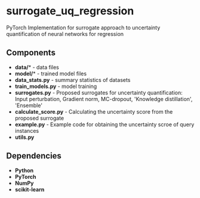 # surrogate_uq_regression
PyTorch Implementation for surrogate approach to uncertainty quantification of neural networks for regression


## Components
- **data/*** - data files
- **model/*** - trained model files
- **data_stats.py** - summary statistics of datasets
- **train_models.py** - model training
- **surrogates.py** - Proposed surrogates for uncertainty quantification: Input perturbation, Gradient norm, MC-dropout, 'Knowledge distillation', 'Ensemble'
- **calculate_score.py** - Calculating the uncertainty score from the proposed surrogate
- **example.py** - Example code for obtaining the uncertainty scroe of query instances
- **utils.py**

## Dependencies
- **Python**
- **PyTorch**
- **NumPy**
- **scikit-learn**

